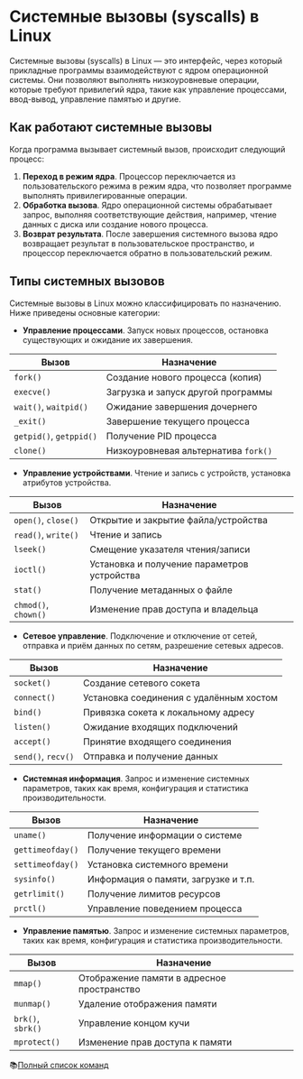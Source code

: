 # Системные вызовы (syscalls) в Linux

Системные вызовы (syscalls) в Linux — это интерфейс, через который прикладные программы взаимодействуют с ядром операционной системы. Они позволяют выполнять низкоуровневые операции, которые требуют привилегий ядра, такие как управление процессами, ввод-вывод, управление памятью и другие.

## Как работают системные вызовы

Когда программа вызывает системный вызов, происходит следующий процесс:  

1. **Переход в режим ядра**. Процессор переключается из пользовательского режима в режим ядра, что позволяет программе выполнять привилегированные операции.
2. **Обработка вызова**. Ядро операционной системы обрабатывает запрос, выполняя соответствующие действия, например, чтение данных с диска или создание нового процесса.
3. **Возврат результата**. После завершения системного вызова ядро возвращает результат в пользовательское пространство, и процессор переключается обратно в пользовательский режим.

## Типы системных вызовов

Системные вызовы в Linux можно классифицировать по назначению. Ниже приведены основные категории: 

- **Управление процессами**. Запуск новых процессов, остановка существующих и ожидание их завершения.

| Вызов                   | Назначение                           |
| ----------------------- | ------------------------------------ |
| `fork()`                | Создание нового процесса (копия)     |
| `execve()`              | Загрузка и запуск другой программы   |
| `wait()`, `waitpid()`   | Ожидание завершения дочернего        |
| `_exit()`               | Завершение текущего процесса         |
| `getpid()`, `getppid()` | Получение PID процесса               |
| `clone()`               | Низкоуровневая альтернатива `fork()` |

- **Управление устройствами**. Чтение и запись с устройств, установка атрибутов устройства.

| Вызов                | Назначение                                  |
| -------------------- | ------------------------------------------- |
| `open()`, `close()`  | Открытие и закрытие файла/устройства        |
| `read()`, `write()`  | Чтение и запись                             |
| `lseek()`            | Смещение указателя чтения/записи            |
| `ioctl()`            | Установка и получение параметров устройства |
| `stat()`             | Получение метаданных о файле                |
| `chmod()`, `chown()` | Изменение прав доступа и владельца          |

- **Сетевое управление**. Подключение и отключение от сетей, отправка и приём данных по сетям, разрешение сетевых адресов.

| Вызов              | Назначение                              |
| ------------------ | --------------------------------------- |
| `socket()`         | Создание сетевого сокета                |
| `connect()`        | Установка соединения с удалённым хостом |
| `bind()`           | Привязка сокета к локальному адресу     |
| `listen()`         | Ожидание входящих подключений           |
| `accept()`         | Принятие входящего соединения           |
| `send()`, `recv()` | Отправка и получение данных             |

- **Системная информация**. Запрос и изменение системных параметров, таких как время, конфигурация и статистика производительности.

| Вызов            | Назначение                           |
| ---------------- | ------------------------------------ |
| `uname()`        | Получение информации о системе       |
| `gettimeofday()` | Получение текущего времени           |
| `settimeofday()` | Установка системного времени         |
| `sysinfo()`      | Информация о памяти, загрузке и т.п. |
| `getrlimit()`    | Получение лимитов ресурсов           |
| `prctl()`        | Управление поведением процесса       |

- **Управление памятью**. Запрос и изменение системных параметров, таких как время, конфигурация и статистика производительности.

| Вызов             | Назначение                                 |
| ----------------- | ------------------------------------------ |
| `mmap()`          | Отображение памяти в адресное пространство |
| `munmap()`        | Удаление отображения памяти                |
| `brk()`, `sbrk()` | Управление концом кучи                     |
| `mprotect()`      | Изменение прав доступа к памяти            |

📚[Полный список команд](https://man7.org/linux/man-pages/man2/syscalls.2.html)